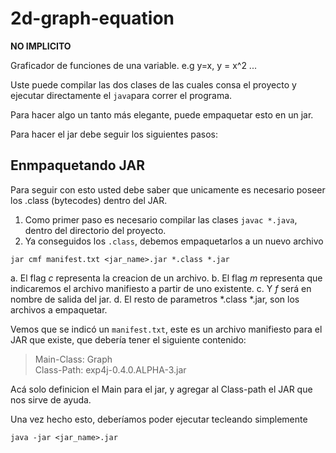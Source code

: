 2d-graph-equation
=================
**NO IMPLICITO**

Graficador de funciones de una variable. e.g  y=x, y = x^2 ...

Uste puede compilar las dos clases de las cuales consa el proyecto y ejecutar directamente el ``java``para correr el programa.

Para hacer algo un tanto más elegante, puede empaquetar esto en un jar.

Para hacer el jar debe seguir los siguientes pasos:

Enmpaquetando JAR
-----------------
Para seguir con esto usted debe saber que unicamente es necesario poseer los .class (bytecodes) dentro del JAR.

1. Como primer paso es necesario compilar las clases ``javac *.java``, dentro del directorio del proyecto.
2. Ya conseguidos los ``.class``, debemos empaquetarlos a un nuevo archivo 

 ``jar cmf manifest.txt <jar_name>.jar *.class *.jar``
 
  a. El flag *c* representa la creacion de un archivo.
  b. El flag *m* representa que indicaremos el archivo manifiesto a partir de uno existente.
  c. Y *f* será en nombre de salida del jar.
  d. El resto de parametros *.class *.jar, son los archivos a empaquetar.
  
Vemos que se indicó un ``manifest.txt``, este es un archivo manifiesto para el JAR que existe, que debería tener el siguiente contenido:

> Main-Class: Graph <br/>
> Class-Path: exp4j-0.4.0.ALPHA-3.jar
> <br/>

Acá solo definicion el Main para el jar, y agregar al Class-path el JAR  que nos sirve de ayuda.

Una vez hecho esto, deberíamos poder ejecutar tecleando simplemente

``
  java -jar <jar_name>.jar
``



